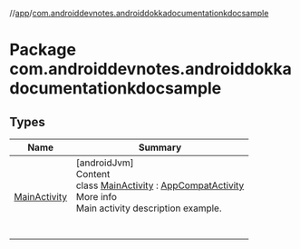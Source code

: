//[app](../../index.md)/[com.androiddevnotes.androiddokkadocumentationkdocsample](index.md)



# Package com.androiddevnotes.androiddokkadocumentationkdocsample  


## Types  
  
|  Name |  Summary | 
|---|---|
| <a name="com.androiddevnotes.androiddokkadocumentationkdocsample/MainActivity///PointingToDeclaration/"></a>[MainActivity](-main-activity/index.md)| <a name="com.androiddevnotes.androiddokkadocumentationkdocsample/MainActivity///PointingToDeclaration/"></a>[androidJvm]  <br>Content  <br>class [MainActivity](-main-activity/index.md) : [AppCompatActivity](https://developer.android.com/reference/kotlin/androidx/appcompat/app/AppCompatActivity.html)  <br>More info  <br>Main activity description example.  <br><br><br>|

